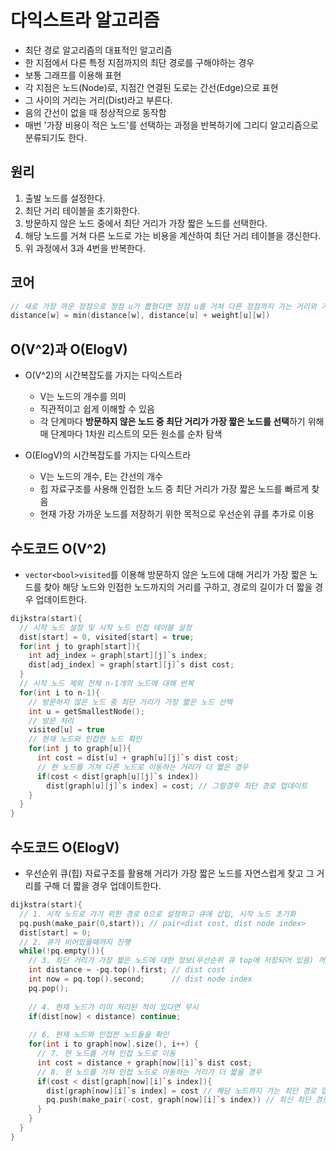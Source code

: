 # 다익스트라 알고리즘
* 최단 경로 알고리즘의 대표적인 알고리즘
* 한 지점에서 다른 특정 지점까지의 최단 경로를 구해야하는 경우
* 보통 그래프를 이용해 표현
* 각 지점은 노드(Node)로, 지점간 연결된 도로는 간선(Edge)으로 표현
* 그 사이의 거리는 거리(Dist)라고 부른다.
* 음의 간선이 없을 때 정상적으로 동작함
* 매번 '가장 비용이 적은 노드'를 선택하는 과정을 반복하기에 그리디 알고리즘으로 분류되기도 한다.

## 원리
1. 출발 노드를 설정한다.
2. 최단 거리 테이블을 초기화한다.
3. 방문하지 않은 노드 중에서 최단 거리가 가장 짧은 노드를 선택한다.
4. 해당 노드를 거쳐 다른 노드로 가는 비용을 계산하여 최단 거리 테이블을 갱신한다.
5. 위 과정에서 3과 4번을 반복한다.

## 코어
``` cpp
// 새로 가장 까운 정점으로 정점 u가 뽑혔다면 정점 u를 거쳐 다른 정점까지 가는 거리와 기존에 해당 정점까지의 거리를 비교해 거리가 더 가까운 값을 기준으로 업데이트
distance[w] = min(distance[w], distance[u] + weight[u][w])
```

## O(V^2)과 O(ElogV)
* O(V^2)의 시간복잡도를 가지는 다익스트라
  - V는 노드의 개수를 의미
  - 직관적이고 쉽게 이해할 수 있음
  - 각 단계마다 <b>방문하지 않은 노드 중 최단 거리가 가장 짧은 노드를 선택</b>하기 위해 매 단계마다 1차원 리스트의 모든 원소를 순차 탐색
  
* O(ElogV)의 시간복잡도를 가지는 다익스트라
  - V는 노드의 개수, E는 간선의 개수
  - 힙 자료구조를 사용해 인접한 노드 중 최단 거리가 가장 짧은 노드를 빠르게 찾음
  - 현재 가장 가까운 노드를 저장하기 위한 목적으로 우선순위 큐를 추가로 이용

## 수도코드 O(V^2)
* ```vector<bool>visited```를 이용해 방문하지 않은 노드에 대해 거리가 가장 짧은 노드를 찾아 해당 노드와 인접한 노드까지의 거리를 구하고, 경로의 길이가 더 짧을 경우 업데이트한다.
```cpp
dijkstra(start){
  // 시작 노드 설정 및 시작 노드 인접 테이블 설정
  dist[start] = 0, visited[start] = true;
  for(int j to graph[start]){
    int adj_index = graph[start][j]`s index;
    dist[adj_index] = graph[start][j]`s dist cost;
  }
  // 시작 노드 제외 전체 n-1개의 노드에 대해 반복
  for(int i to n-1){
    // 방문하지 않은 노드 중 최단 거리가 가장 짧은 노드 선택
    int u = getSmallestNode();
    // 방문 처리
    visited[u] = true
    // 현재 노드와 인접한 노드 확인
    for(int j to graph[u]){
      int cost = dist[u] + graph[u][j]`s dist cost;
      // 현 노드를 거쳐 다른 노드로 이동하는 거리가 더 짧은 경우
      if(cost < dist[graph[u][j]`s index])
        dist[graph[u][j]`s index] = cost; // 그럴경우 최단 경로 업데이트
    }
  }
}
```

## 수도코드 O(ElogV)
* 우선순위 큐(힙) 자료구조를 활용해 거리가 가장 짧은 노드를 자연스럽게 찾고 그 거리를 구해 더 짧을 경우 업데이트한다.
```cpp
dijkstra(start){
  // 1. 시작 노드로 가기 위한 경로 0으로 설정하고 큐에 삽입, 시작 노드 초기화
  pq.push(make_pair(0,start)); // pair<dist cost, dist node index>
  dist[start] = 0;
  // 2. 큐가 비어있을때까지 진행
  while(!pq.empty()){
    // 3. 최단 거리가 가장 짧은 노드에 대한 정보(우선순위 큐 top에 저장되어 있음) 꺼내기
    int distance = -pq.top().first; // dist cost
    int now = pq.top().second;      // dist node index
    pq.pop();
    
    // 4. 현재 노드가 이미 처리된 적이 있다면 무시
    if(dist[now] < distance) continue;
    
    // 6. 현재 노드와 인접한 노드들을 확인
    for(int i to graph[now].size(), i++) {
      // 7. 현 노드를 거쳐 인접 노드로 이동
      int cost = distance + graph[now][i]`s dist cost;
      // 8. 현 노드를 거쳐 인접 노드로 이동하는 거리가 더 짧을 경우
      if(cost < dist[graph[now][i]`s index]){
        dist[graph[now][i]`s index] = cost // 해당 노드까지 가는 최단 경로 업데이트
        pq.push(make_pair(-cost, graph[now][i]`s index)) // 최신 최단 경로 정보 큐에 삽입
      }
    }
  }
}
```

